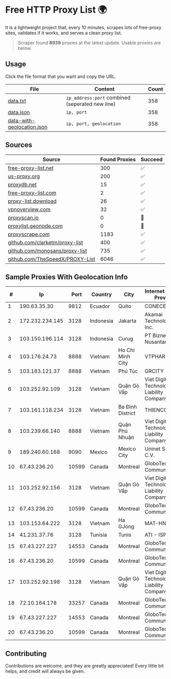 
# Free HTTP Proxy List 🌍

It is a lightweight project that, every 10 minutes, scrapes lots of free-proxy sites, validates if it works, and serves a clean proxy list.


> Scraper found **8939** proxies at the latest update. Usable proxies are below.

## Usage

Click the file format that you want and copy the URL.


|File|Content|Count|
|----|-------|-----|
|[data.txt](https://raw.githubusercontent.com/themiralay/Proxy-List-World/master/data.txt)|`ip_address:port` combined (seperated new line)|358|
|[data.json](https://raw.githubusercontent.com/themiralay/Proxy-List-World/master/data.json)|`ip, port`|358|
|[data-with-geolocation.json](https://raw.githubusercontent.com/themiralay/Proxy-List-World/master/data-with-geolocation.json)|`ip, port, geolocation`|358|

## Sources

|Source|Found Proxies|Succeed|
|------|-------------|-------|
|[free-proxy-list.net](https://free-proxy-list.net)|300|✅|
|[us-proxy.org](https://www.us-proxy.org)|200|✅|
|[proxydb.net](http://proxydb.net)|15|✅|
|[free-proxy-list.com](https://free-proxy-list.com/?page=&port=&type%5B%5D=http&type%5B%5D=https&up_time=0&search=Search)|2|✅|
|[proxy-list.download](https://www.proxy-list.download/HTTP)|26|✅|
|[vpnoverview.com](https://vpnoverview.com/privacy/anonymous-browsing/free-proxy-servers)|32|✅|
|[proxyscan.io](https://www.proxyscan.io)|0|🚫|
|[proxylist.geonode.com](https://proxylist.geonode.com/api/proxy-list?limit=300&page=1&sort_by=lastChecked&sort_type=desc&protocols=http,https)|0|🚫|
|[proxyscrape.com](https://api.proxyscrape.com/v2/?request=displayproxies&protocol=http&timeout=10000&country=all&ssl=all&anonymity=all)|1183|✅|
|[github.com/clarketm/proxy-list](https://raw.githubusercontent.com/clarketm/proxy-list/master/proxy-list-raw.txt)|400|✅|
|[github.com/monosans/proxy-list](https://raw.githubusercontent.com/monosans/proxy-list/main/proxies/http.txt)|735|✅|
|[github.com/TheSpeedX/PROXY-List](https://raw.githubusercontent.com/TheSpeedX/PROXY-List/master/http.txt)|6046|✅|


## Sample Proxies With Geolocation Info

|#|Ip|Port|Country|City|Internet Service Provider|
|-|--|----|-------|----|-------------------------|
|1|190.63.35.30|9812|Ecuador|Quito|CONECEL|
|2|172.232.234.145|3128|Indonesia|Jakarta|Akamai Technologies, Inc.|
|3|103.150.196.114|3128|Indonesia|Curug|PT Biznet Gio Nusantara|
|4|103.176.24.73|8888|Vietnam|Ho Chi Minh City|VTPHAR|
|5|103.183.121.37|8888|Vietnam|Phú Túc|GRCITY|
|6|103.252.92.109|3128|Vietnam|Quận Gò Vấp|Viet Digital Technology Liability Company|
|7|103.161.118.234|3128|Vietnam|Ba Đình District|THIENCO|
|8|103.239.66.140|8888|Vietnam|Quận Phú Nhuận|Viet Digital Technology Liability Company|
|9|189.240.60.168|9090|Mexico|Mexico City|Uninet S.A. de C.V.|
|10|67.43.236.20|10599|Canada|Montreal|GloboTech Communications|
|11|103.252.92.156|3128|Vietnam|Quận Gò Vấp|Viet Digital Technology Liability Company|
|12|67.43.236.20|10599|Canada|Montreal|GloboTech Communications|
|13|103.153.64.222|3128|Vietnam|Ha GJong|MAT-HN|
|14|41.231.37.76|3128|Tunisia|Tunis|ATI - ISP|
|15|67.43.227.227|14553|Canada|Montreal|GloboTech Communications|
|16|67.43.236.20|10599|Canada|Montreal|GloboTech Communications|
|17|103.252.92.198|3128|Vietnam|Quận Gò Vấp|Viet Digital Technology Liability Company|
|18|72.10.164.178|33257|Canada|Montreal|GloboTech Communications|
|19|67.43.227.227|14553|Canada|Montreal|GloboTech Communications|
|20|67.43.236.20|10599|Canada|Montreal|GloboTech Communications|



## Contributing

Contributions are welcome, and they are greatly appreciated! Every
little bit helps, and credit will always be given.

